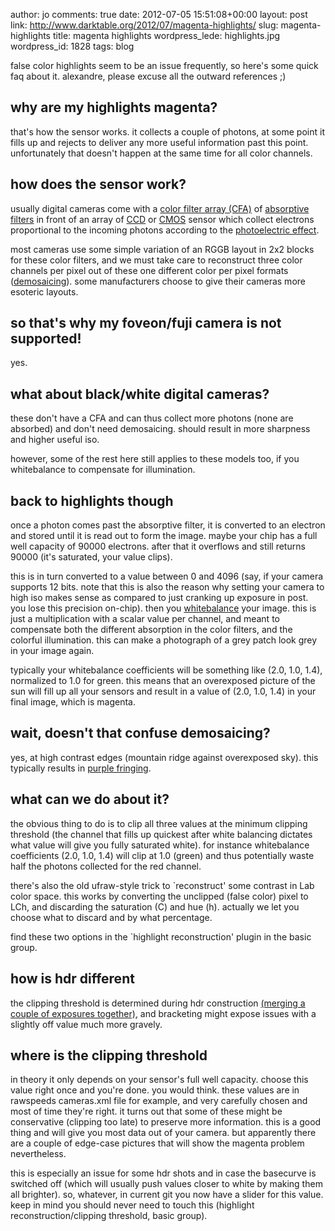 author: jo
comments: true
date: 2012-07-05 15:51:08+00:00
layout: post
link: http://www.darktable.org/2012/07/magenta-highlights/
slug: magenta-highlights
title: magenta highlights
wordpress_lede: highlights.jpg
wordpress_id: 1828
tags: blog

false color highlights seem to be an issue frequently, so here's some quick faq about it. alexandre, please excuse all the outward references ;)

## why are my highlights magenta?

that's how the sensor works. it collects a couple of photons, at some point it fills up
and rejects to deliver any more useful information past this point. unfortunately that doesn't happen at the same time for all color channels.

## how does the sensor work?

usually digital cameras come with a [color filter array (CFA)](https://en.wikipedia.org/wiki/Color_filter_array) of [absorptive filters](https://en.wikipedia.org/wiki/Filter_(optics)) in front of an array of
[CCD](https://en.wikipedia.org/wiki/Charge-coupled_device) or [CMOS](https://en.wikipedia.org/wiki/CMOS_sensor) sensor which collect electrons proportional to the incoming photons according to the [photoelectric effect](https://en.wikipedia.org/wiki/Photoelectric_effect).

most cameras use some simple variation of an RGGB layout in 2x2 blocks for these color filters, and we must take care to reconstruct three color channels per pixel out of these one different color per pixel formats ([demosaicing](https://en.wikipedia.org/wiki/Demosaicing)). some manufacturers choose to give their cameras more esoteric layouts.

## so that's why my foveon/fuji camera is not supported!

yes.

## what about black/white digital cameras?

these don't have a CFA and can thus collect more photons (none are absorbed) and don't need demosaicing. should result in more sharpness and higher useful iso.

however, some of the rest here still applies to these models too, if you whitebalance to compensate for illumination.

## back to highlights though

once a photon comes past the absorptive filter, it is converted to an electron and stored until it is read out to form the image. maybe your chip has a full well capacity of 90000 electrons. after that it overflows and still returns 90000 (it's saturated, your value clips).

this is in turn converted to a value between 0 and 4096 (say, if your camera supports 12 bits. note that this is also the reason why setting your camera to high iso makes sense as compared to just cranking up exposure in post. you lose this precision on-chip). then you [whitebalance](https://en.wikipedia.org/wiki/Color_balance) your image. this is just a multiplication with a scalar value per channel, and meant to compensate both the different absorption in the color filters, and the colorful illumination. this can make a photograph of a grey patch look grey in your image again.

typically your whitebalance coefficients will be something like (2.0, 1.0, 1.4), normalized to 1.0 for green. this means that an overexposed picture of the sun will fill up all your sensors and result in a value of (2.0, 1.0, 1.4) in your final image, which is magenta.

## wait, doesn't that confuse demosaicing?

yes, at high contrast edges (mountain ridge against overexposed sky). this typically results in [purple fringing](https://en.wikipedia.org/wiki/Purple_fringing).

## what can we do about it?

the obvious thing to do is to clip all three values at the minimum clipping threshold (the channel that fills up quickest after white balancing dictates what value will give you fully saturated white). for instance whitebalance coefficients (2.0, 1.0, 1.4) will clip at 1.0 (green) and thus potentially waste half the photons collected for the red channel.

there's also the old ufraw-style trick to `reconstruct' some contrast in Lab color space. this works by converting the unclipped (false color) pixel to LCh, and discarding the saturation (C) and hue (h). actually we let you choose what to discard and by what percentage.

find these two options in the `highlight reconstruction' plugin in the basic group.

## how is hdr different

the clipping threshold is determined during hdr construction [(merging a couple of exposures together)](https://en.wikipedia.org/wiki/Bracketing), and bracketing might expose issues with a slightly off value much more gravely.

## where is the clipping threshold

in theory it only depends on your sensor's full well capacity. choose this value right once and you're done. you would think. these values are in rawspeeds cameras.xml file for example, and very carefully chosen and most of time they're right. it turns out that some of these might be conservative (clipping too late) to preserve more information. this is a good thing and will give you most data out of your camera. but apparently there are a couple of edge-case pictures that will show the magenta problem nevertheless.

this is especially an issue for some hdr shots and in case the basecurve is switched off (which will usually push values closer to white by making them all brighter). so, whatever, in current git you now have a slider for this value. keep in mind you should never need to touch this (highlight reconstruction/clipping threshold, basic group).
